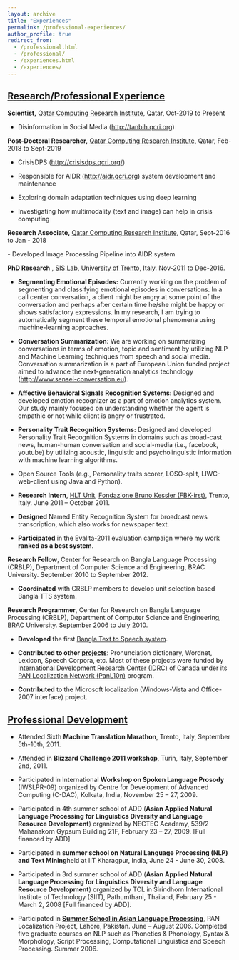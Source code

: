```yaml
---
layout: archive
title: "Experiences"
permalink: /professional-experiences/
author_profile: true
redirect_from: 
  - /professional.html
  - /professional/
  - /experiences.html
  - /experiences/
---
```


## [Research/Professional Experience](#research-professional-experience)

**Scientist,** [Qatar Computing Research Institute](https://www.hbku.edu.qa/en/qcri), Qatar, Oct-2019 to Present

*   Disinformation in Social Media (http://tanbih.qcri.org)
    

**Post-Doctoral Researcher,** [Qatar Computing Research Institute](https://www.hbku.edu.qa/en/qcri), Qatar, Feb-2018 to Sept-2019

*   CrisisDPS (http://crisisdps.qcri.org/)
    
*   Responsible for AIDR (http://aidr.qcri.org) system development and maintenance
    
*   Exploring domain adaptation techniques using deep learning
    
*   Investigating how multimodality (text and image) can help in crisis computing
    

**Research Associate,** [Qatar Computing Research Institute](https://www.hbku.edu.qa/en/qcri), Qatar, Sept-2016 to Jan - 2018

\- Developed Image Processing Pipeline into AIDR system

**PhD Research** , [SIS Lab](http://sisl.disi.unitn.it/), [University of Trento](https://ict.unitn.it/), Italy. Nov-2011 to Dec-2016.

*   **Segmenting Emotional Episodes:** Currently working on the problem of segmenting and classifying emotional episodes in conversations. In a call center conversation, a client might be angry at some point of the conversation and perhaps after certain time he/she might be happy or shows satisfactory expressions. In my research, I am trying to automatically segment these temporal emotional phenomena using machine-learning approaches.
    
*   **Conversation Summarization:** We are working on summarizing conversations in terms of emotion, topic and sentiment by utilizing NLP and Machine Learning techniques from speech and social media. Conversation summarization is a part of European Union funded project aimed to advance the next-generation analytics technology (http://www.sensei-conversation.eu).
    
*   **Affective Behavioral Signals Recognition Systems:** Designed and developed emotion recognizer as a part of emotion analytics system. Our study mainly focused on understanding whether the agent is empathic or not while client is angry or frustrated.
    
*   **Personality Trait Recognition Systems:** Designed and developed Personality Trait Recognition Systems in domains such as broad-cast news, human-human conversation and social-media (i.e., facebook, youtube) by utilizing acoustic, linguistic and psycholinguistic information with machine learning algorithms.
    
*   Open Source Tools (e.g., Personality traits scorer, LOSO-split, LIWC-web-client using Java and Python).
    
*   **Research Intern**, [HLT Unit](https://hlt.fbk.eu/), [Fondazione Bruno Kessler (FBK-irst)](https://www.fbk.eu/en/), Trento, Italy. June 2011 – October 2011.
    
*   **Designed** Named Entity Recognition System for broadcast news transcription, which also works for newspaper text.
    
*   **Participated** in the Evalita-2011 evaluation campaign where my work **ranked as a best system**.
    

**Research Fellow**, Center for Research on Bangla Language Processing (CRBLP), Department of Computer Science and Engineering, BRAC University. September 2010 to September 2012.

*   **Coordinated** with CRBLP members to develop unit selection based Bangla TTS system.
    

**Research Programmer**, Center for Research on Bangla Language Processing (CRBLP), Department of Computer Science and Engineering, BRAC University. September 2006 to July 2010.

*   **Developed** the first [Bangla Text to Speech system](https://sourceforge.net/projects/blp/files/Katha_Bangla_TTS/).
    
*   **Contributed to other** [**projects**](http://faculty.bracu.ac.bd/~firoj/#researchproject): Pronunciation dictionary, Wordnet, Lexicon, Speech Corpora, etc. Most of these projects were funded by [International Development Research Center (IDRC)](https://idrc.ca/en) of Canada under its [PAN Localization Network (PanL10n)](https://panl10n.net/) program.
    
*   **Contributed** to the Microsoft localization (Windows-Vista and Office-2007 interface) project.
    

## [Professional Development](#professional-development)


*   Attended Sixth **Machine Translation Marathon**, Trento, Italy, September 5th-10th, 2011.
    
*   Attended in **Blizzard Challenge 2011 workshop**, Turin, Italy, September 2nd, 2011.
    
*   Participated in International **Workshop on Spoken Language Prosody** (IWSLPR-09) organized by Centre for Development of Advanced Computing (C-DAC), Kolkata, India, November 25 – 27, 2009.
    
*   Participated in 4th summer school of ADD (**Asian Applied Natural Language Processing for Linguistics Diversity and Language Resource Development**) organized by NECTEC Academy, 539/2 Mahanakorn Gypsum Building 21F, February 23 – 27, 2009. \[Full financed by ADD\]
    
*   Participated in **summer school on Natural Language Processing (NLP) and Text Mining**held at IIT Kharagpur, India, June 24 - June 30, 2008.
    
*   Participated in 3rd summer school of ADD (**Asian Applied Natural Language Processing for Linguistics Diversity and Language Resource Development**) organized by TCL in Sirindhorn International Institute of Technology (SIIT), Pathumthani, Thailand, February 25 - March 2, 2008 \[Full financed by ADD\].
    
*   Participated in [**Summer School in Asian Language Processing**](https://www.panl10n.net/english/activity_16.htm), PAN Localization Project, Lahore, Pakistan. June – August 2006. Completed five graduate courses on NLP such as Phonetics & Phonology, Syntax & Morphology, Script Processing, Computational Linguistics and Speech Processing. Summer 2006.